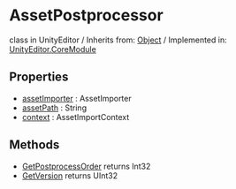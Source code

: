# AssetPostprocessor
class in UnityEditor
 / Inherits from: <a href="https://docs.unity3d.com/6000.0/Documentation/ScriptReference/Object.html" target="_blank">Object</a> / Implemented in: <a href="https://docs.unity3d.com/6000.0/Documentation/ScriptReference/UnityEditor.CoreModule.html" target="_blank">UnityEditor.CoreModule</a>
## Properties
- <a href="https://docs.unity3d.com/6000.0/Documentation/ScriptReference/AssetPostprocessor-assetImporter.html" target="_blank">assetImporter</a> : AssetImporter
- <a href="https://docs.unity3d.com/6000.0/Documentation/ScriptReference/AssetPostprocessor-assetPath.html" target="_blank">assetPath</a> : String
- <a href="https://docs.unity3d.com/6000.0/Documentation/ScriptReference/AssetPostprocessor-context.html" target="_blank">context</a> : AssetImportContext
## Methods
- <a href="https://docs.unity3d.com/6000.0/Documentation/ScriptReference/AssetPostprocessor.GetPostprocessOrder.html" target="_blank">GetPostprocessOrder</a> returns Int32
- <a href="https://docs.unity3d.com/6000.0/Documentation/ScriptReference/AssetPostprocessor.GetVersion.html" target="_blank">GetVersion</a> returns UInt32
